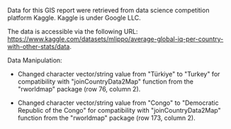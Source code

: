 Data for this GIS report were retrieved from data science competition platform Kaggle. Kaggle is under Google LLC.

The data is accessible via the following URL: https://www.kaggle.com/datasets/mlippo/average-global-iq-per-country-with-other-stats/data.

Data Manipulation:

- Changed character vector/string value from "Türkiye" to "Turkey" for compatibility with "joinCountryData2Map" function from the "rworldmap" package (row 76, column 2).

- Changed character vector/string value from "Congo" to "Democratic Republic of the Congo" for compatibility with "joinCountryData2Map" function from the "rworldmap" package (row 173, column 2).
